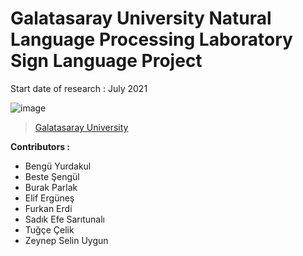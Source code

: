 # Galatasaray University Natural Language Processing Laboratory Sign Language Project

Start date of research : July 2021

![image](https://drive.google.com/uc?export=view&id=1sYrSbEDMDgOEOSinNmONQaht8BbPkJru)
> [Galatasaray University](https://www.gsu.edu.tr/)

**Contributors :**
  - Bengü Yurdakul
  - Beste Şengül
  - Burak Parlak
  - Elif Ergüneş
  - Furkan Erdi
  - Sadık Efe Sarıtunalı
  - Tuğçe Çelik
  - Zeynep Selin Uygun
